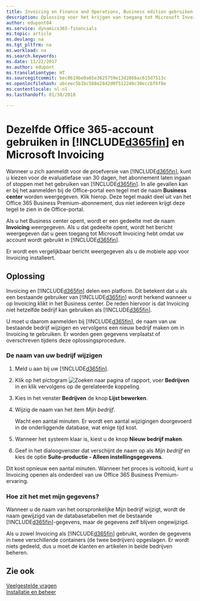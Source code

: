 ```yaml
---
title: Invoicing en Finance and Operations, Business edition gebruiken | Microsoft Docs
description: Oplossing voor het krijgen van toegang tot Microsoft Invoicing wanneer u zich hebt aangemeld voor Dynamics 365 for Finance and Operations, Business edition.
author: edupont04
ms.service: dynamics365-financials
ms.topic: article
ms.devlang: na
ms.tgt_pltfrm: na
ms.workload: na
ms.search.keywords: 
ms.date: 11/22/2017
ms.author: edupont
ms.translationtype: HT
ms.sourcegitcommit: bec0619be0a65e3625759e13d2866ac615d7513c
ms.openlocfilehash: abceec5b1bc588e2842d0f512240c30eccbf6f8e
ms.contentlocale: nl-nl
ms.lasthandoff: 01/30/2018

---
```

# <a name="using-the-same-office-365-account-in-included365finincludesd365finlongmdmd-and-microsoft-invoicing"></a>Dezelfde Office 365-account gebruiken in [!INCLUDE[d365fin](includes/d365fin_long_md.md)] en Microsoft Invoicing
Wanneer u zich aanmeldt voor de proefversie van [!INCLUDE[d365fin](includes/d365fin_md.md)], kunt u kiezen voor de evaluatiefase van 30 dagen, het abonnement laten ingaan of stoppen met het gebruiken van [!INCLUDE[d365fin](includes/d365fin_md.md)]. In alle gevallen kan er bij het aanmelden bij de Office-portal een tegel met de naam **Business center** worden weergegeven. Klik hierop. Deze tegel maakt deel uit van het Office 365 Business Premium-abonnement, dus niet iedereen krijgt deze tegel te zien in de Office-portal.  

Als u het Business center opent, wordt er een gedeelte met de naam **Invoicing** weergegeven. Als u dat gedeelte opent, wordt het bericht weergegeven dat u geen toegang tot Microsoft Invoicing hebt omdat uw account wordt gebruikt in [!INCLUDE[d365fin](includes/d365fin_md.md)].  

Er wordt een vergelijkbaar bericht weergegeven als u de mobiele app voor Invoicing installeert.  

## <a name="workaround"></a>Oplossing
Invoicing en [!INCLUDE[d365fin](includes/d365fin_md.md)] delen een platform. Dit betekent dat u als een bestaande gebruiker van [!INCLUDE[d365fin](includes/d365fin_md.md)] wordt herkend wanneer u op Invoicing klikt in het Business center. De reden hiervoor is dat Invoicing niet hetzelfde bedrijf kan gebruiken als [!INCLUDE[d365fin](includes/d365fin_md.md)].  

U moet u daarom aanmelden bij [!INCLUDE[d365fin](includes/d365fin_md.md)], de naam van uw bestaande bedrijf wijzigen en vervolgens een nieuw bedrijf maken om in Invoicing te gebruiken. Er worden geen gegevens verplaatst of overschreven tijdens deze oplossingsprocedure.

### <a name="to-rename-your-company"></a>De naam van uw bedrijf wijzigen
1.  Meld u aan bij uw [!INCLUDE[d365fin](includes/d365fin_md.md)].  
2.  Klik op het pictogram ![Zoeken naar pagina of rapport](media/ui-search/search_small.png "pictogram Zoeken naar pagina of rapport"), voer **Bedrijven** in en klik vervolgens op de gerelateerde koppeling.  
3.  Kies in het venster **Bedrijven** de knop **Lijst bewerken**.  
4.  Wijzig de naam van het item *Mijn bedrijf*.  

    Wacht een aantal minuten. Er wordt een aantal wijzigingen doorgevoerd in de onderliggende database, wat enige tijd kost.
5.  Wanneer het systeem klaar is, kiest u de knop **Nieuw bedrijf maken**.  
6.  Geef in het dialoogvenster dat verschijnt de naam op als *Mijn bedrijf* en kies de optie **Suite-productie - Alleen instellingsgegevens**.  

Dit kost opnieuw een aantal minuten. Wanneer het proces is voltooid, kunt u Invoicing openen als onderdeel van uw Office 365 Business Premium-ervaring.  

### <a name="what-about-my-data"></a>Hoe zit het met mijn gegevens?
Wanneer u de naam van het oorspronkelijke Mijn bedrijf wijzigt, wordt de naam gewijzigd van de databasetabellen met de bestaande [!INCLUDE[d365fin](includes/d365fin_md.md)]-gegevens, maar de gegevens zelf blijven ongewijzigd.  

Als u zowel Invoicing als [!INCLUDE[d365fin](includes/d365fin_md.md)] gebruikt, worden de gegevens in twee verschillende containers (de twee bedrijven) opgeslagen. Er wordt niets gedeeld, dus u moet de klanten en artikelen in beide bedrijven beheren.  

## <a name="see-also"></a>Zie ook
[Veelgestelde vragen](across-faq.md)  
[Installatie en beheer](admin-setup-and-administration.md)  

